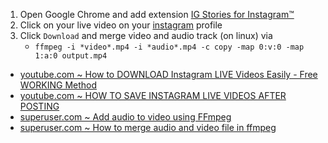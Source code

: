 1. Open Google Chrome and add extension [IG Stories for Instagram™](https://chrome.google.com/webstore/detail/ig-stories-for-instagram/nilbfjdbacfdodpbdondbbkmoigehodg)
1. Click on your live video on your [instagram](https://www.instagram.com/) profile
1. Click `Download` and merge video and audio track (on linux) via 
    - `ffmpeg -i *video*.mp4 -i *audio*.mp4 -c copy -map 0:v:0 -map 1:a:0 output.mp4`
    
- [youtube.com ~ How to DOWNLOAD Instagram LIVE Videos Easily - Free WORKING Method](https://www.youtube.com/watch?v=wL9z0RewUh4)
- [youtube.com ~ HOW TO SAVE INSTAGRAM LIVE VIDEOS AFTER POSTING](https://www.youtube.com/watch?v=jnEUJO12Hls)
- [superuser.com ~ Add audio to video using FFmpeg](https://superuser.com/a/590210)
- [superuser.com ~ How to merge audio and video file in ffmpeg](https://superuser.com/a/902229)
